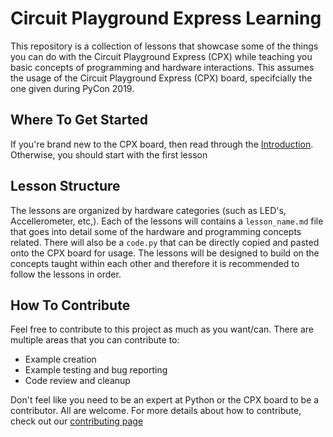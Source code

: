 # Circuit Playground Express Learning

This repository is a collection of lessons that showcase some of the things you can do with the Circuit Playground Express (CPX) while teaching you basic concepts of programming and hardware interactions.  This assumes the usage of the Circuit Playground Express (CPX) board, specifcially the one given during PyCon 2019.

## Where To Get Started

If you're brand new to the CPX board, then read through the [Introduction](circuit_playgound_lessons/0_Introduction.md).  Otherwise, you should start with the first lesson

## Lesson Structure

The lessons are organized by hardware categories (such as LED's, Accellerometer, etc,).  Each of the lessons will contains a `lesson_name.md` file that goes into detail some of the hardware and programming concepts related.  There will also be a `code.py` that can be directly copied and pasted onto the CPX board for usage.  The lessons will be designed to build on the concepts taught within each other and therefore it is recommended to follow the lessons in order.

## How To Contribute

Feel free to contribute to this project as much as you want/can.  There are multiple areas that you can contribute to:

* Example creation
* Example testing and bug reporting
* Code review and cleanup

Don't feel like you need to be an expert at Python or the CPX board to be a contributor.  All are welcome.  For more details about how to contribute, check out our [contributing page](CONTRIBUTE.md)

